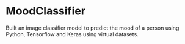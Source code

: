# MoodClassifier
Built an image classifier model to predict the mood of a person using Python, Tensorflow and Keras using virtual datasets. 
